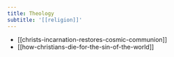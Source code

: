 ```yaml
---
title: Theology
subtitle: '[[religion]]'
---
```


- [[christs-incarnation-restores-cosmic-communion]]
- [[how-christians-die-for-the-sin-of-the-world]]
